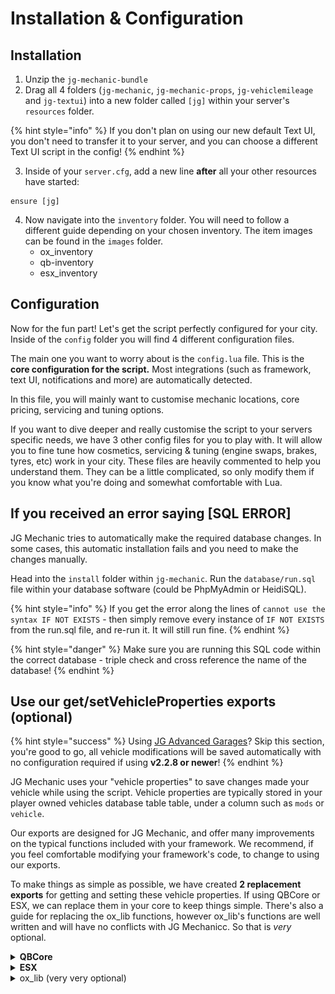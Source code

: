 # Installation & Configuration

## Installation

1. Unzip the `jg-mechanic-bundle`&#x20;
2. Drag all 4 folders (`jg-mechanic`, `jg-mechanic-props`, `jg-vehiclemileage` and `jg-textui`) into a new folder called `[jg]` within your server's `resources` folder.

{% hint style="info" %}
If you don't plan on using our new default Text UI, you don't need to transfer it to your server, and you can choose a different Text UI script in the config!
{% endhint %}

3. Inside of your `server.cfg`, add a new line **after** all your other resources have started:

```
ensure [jg]
```

4. Now navigate into the `inventory` folder. You will need to follow a different guide depending on your chosen inventory. The item images can be found in the `images` folder.
   * ox\_inventory
   * qb-inventory
   * esx\_inventory

## Configuration

Now for the fun part! Let's get the script perfectly configured for your city. Inside of the `config` folder you will find 4 different configuration files.

The main one you want to worry about is the `config.lua` file. This is the **core configuration for the script.** Most integrations (such as framework, text UI, notifications and more) are automatically detected.

In this file, you will mainly want to customise mechanic locations, core pricing, servicing and tuning options.

If you want to dive deeper and really customise the script to your servers specific needs, we have 3 other config files for you to play with. It will allow you to fine tune how cosmetics, servicing & tuning (engine swaps, brakes, tyres, etc) work in your city. These files are heavily commented to help you understand them. They can be a little complicated, so only modify them if you know what you're doing and somewhat comfortable with Lua.

## If you received an error saying \[SQL ERROR]

JG Mechanic tries to automatically make the required database changes. In some cases, this automatic installation fails and you need to make the changes manually.

Head into the `install` folder within `jg-mechanic`. Run the `database/run.sql` file within your database software (could be PhpMyAdmin or HeidiSQL).

{% hint style="info" %}
If you get the error along the lines of `cannot use the syntax IF NOT EXISTS` - then simply remove every instance of `IF NOT EXISTS` from the run.sql file, and re-run it. It will still run fine.
{% endhint %}

{% hint style="danger" %}
Make sure you are running this SQL code within the correct database - triple check and cross reference the name of the database!
{% endhint %}

## Use our get/setVehicleProperties exports (optional)

{% hint style="success" %}
Using [JG Advanced Garages](https://jgscripts.com/scripts/advanced-garages)? Skip this section, you're good to go, all vehicle modifications will be saved automatically with no configuration required if using **v2.2.8 or newer**!
{% endhint %}

JG Mechanic uses your "vehicle properties" to save changes made your vehicle while using the script. Vehicle properties are typically stored in your player owned vehicles database table table, under a column such as `mods` or `vehicle`.

Our exports are designed for JG Mechanic, and offer many improvements on the typical functions included with your framework. We recommend, if you feel comfortable modifying your framework's code, to change to using our exports. &#x20;

To make things as simple as possible, we have created **2 replacement exports** for getting and setting these vehicle properties. If using QBCore or ESX, we can replace them in your core to keep things simple. There's also a guide for replacing the ox\_lib functions, however ox\_lib's functions are well written and will have no conflicts with JG Mechanicc. So that is _very_ optional.

<details>

<summary><strong>QBCore</strong></summary>

1. Navigate to `[qb]/qb-core/client/functions.lua` and locate the 2 functions:

```lua
QBCore.Functions.GetVehicleProperties(vehicle)
```

```lua
QBCore.Functions.SetVehicleProperties(vehicle, props)
```

2. These are two very large functions - but we are going to _entirely_ replace them. A life hack is on VSCode, you can collapse them with the little arrow near the line numbers to make it easy to delete them.

<img src="../../.gitbook/assets/image (1) (1) (1) (1) (1).png" alt="" data-size="original">

3. Replace these 2 functions with the following new code:

```lua
function QBCore.Functions.GetVehicleProperties(vehicle)
    return exports["jg-mechanic"]:getVehicleProperties(vehicle)
end

function QBCore.Functions.SetVehicleProperties(vehicle, props)
    exports["jg-mechanic"]:setVehicleProperties(vehicle, props)
end
```

You may be concerned about how much code you have removed. No need to worry: you can re-get this code from the QBCore GitHub at any time, and all the functionality has been replaced for you directly inside JG Mechanic. Now do a full server restart and you're ready to go!

</details>

<details>

<summary><strong>ESX</strong></summary>

1. Navigate to `[core]/es_extended/client/functions.lua` and locate the 2 functions:

```lua
function ESX.Game.GetVehicleProperties(vehicle)
```

```lua
function ESX.Game.SetVehicleProperties(vehicle, props)
```

2. These are two very large functions - but we are going to _entirely_ replace them. A life hack is on VSCode, you can collapse them with the little arrow near the line numbers to make it easy to delete them.

<img src="../../.gitbook/assets/image (1) (1) (1) (1) (1) (1).png" alt="" data-size="original">

3. Replace these 2 functions with the following new code:

```lua
function ESX.Game.GetVehicleProperties(vehicle)
    return exports["jg-mechanic"]:getVehicleProperties(vehicle)
end

function ESX.Game.SetVehicleProperties(vehicle, props)
    exports["jg-mechanic"]:setVehicleProperties(vehicle, props)
end
```

You may be concerned about how much code you have removed. No need to worry: you can re-get this code from the ESX GitHub at any time, and all the functionality has been replaced for you directly inside JG Mechanic. Now do a full server restart and you're ready to go!

</details>

<details>

<summary>ox_lib (very very optional)</summary>

1.  Navigate to `ox_lib\resource\vehicleProperties\client.lua` and locate the 2 functions:\


    ```lua
    function lib.getVehicleProperties(vehicle)
    ```



    ```lua
    function lib.setVehicleProperties(vehicle, props, fixVehicle)
    ```


2. These are two very large functions - but we are going to _entirely_ replace them. A life hack is on VSCode, you can collapse them with the little arrow near the line numbers to make it easy to delete them.\
   \
   ![](<../../.gitbook/assets/image (24).png>)\

3.  Replace these 2 functions with the following new code:\


    ```lua
    ---@param vehicle number
    ---@return VehicleProperties?
    function lib.getVehicleProperties(vehicle)
        return exports["jg-mechanic"]:getVehicleProperties(vehicle)
    end

    ---@param vehicle number
    ---@param props VehicleProperties
    ---@param fixVehicle? boolean Fix the vehicle after props have been set. Usually required when adding extras.
    ---@return boolean isEntityOwner True if the entity is networked and the client is the current entity owner.
    function lib.setVehicleProperties(vehicle, props, fixVehicle)
        exports["jg-mechanic"]:setVehicleProperties(vehicle, props)
        return not NetworkGetEntityIsNetworked(vehicle) or NetworkGetEntityOwner(vehicle) == cache.playerId
    end
    ```

    \
    You may be concerned about how much code you have removed. No need to worry: you can re-get this code from the Overextended GitHub at any time, and all the functionality has been replaced for you directly inside JG Mechanic. Now do a full server restart and you're ready to go!

</details>

